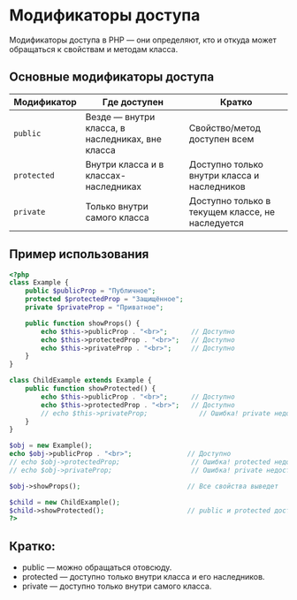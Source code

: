 # Модификаторы доступа
Модификаторы доступа в PHP — они определяют, кто и откуда может обращаться к свойствам и методам класса.

## Основные модификаторы доступа
| Модификатор | Где доступен                                     | Кратко                                           |
| ----------- | ------------------------------------------------ | ------------------------------------------------ |
| `public`    | Везде — внутри класса, в наследниках, вне класса | Свойство/метод доступен всем                     |
| `protected` | Внутри класса и в классах-наследниках            | Доступно только внутри класса и наследников      |
| `private`   | Только внутри самого класса                      | Доступно только в текущем классе, не наследуется |


## Пример использования
```php
<?php
class Example {
    public $publicProp = "Публичное";
    protected $protectedProp = "Защищённое";
    private $privateProp = "Приватное";

    public function showProps() {
        echo $this->publicProp . "<br>";      // Доступно
        echo $this->protectedProp . "<br>";   // Доступно
        echo $this->privateProp . "<br>";     // Доступно
    }
}

class ChildExample extends Example {
    public function showProtected() {
        echo $this->publicProp . "<br>";      // Доступно
        echo $this->protectedProp . "<br>";   // Доступно
        // echo $this->privateProp;             // Ошибка! private недоступно в наследнике
    }
}

$obj = new Example();
echo $obj->publicProp . "<br>";              // Доступно
// echo $obj->protectedProp;                  // Ошибка! protected недоступно вне класса
// echo $obj->privateProp;                    // Ошибка! private недоступно вне класса

$obj->showProps();                           // Все свойства выведет

$child = new ChildExample();
$child->showProtected();                     // public и protected доступны
?>
```

## Кратко:
- public — можно обращаться отовсюду.
- protected — доступно только внутри класса и его наследников.
- private — доступно только внутри самого класса.
